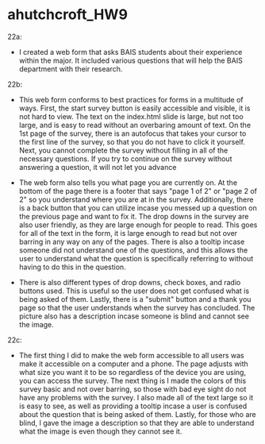 # ahutchcroft_HW9

22a:

- I created a web form that asks BAIS students about their experience within the major. It included various questions that will help the BAIS department with their research.

22b:

- This web form conforms to best practices for forms in a multitude of ways. First, the start survey button is easily accessible and visible, it is not hard to view. The text on the index.html slide is large, but not too large, and is easy to read without an overbaring amount of text. On the 1st page of the survey, there is an autofocus that takes your cursor to the first line of the survey, so that you do not have to click it yourself. Next, you cannot complete the survey without filling in all of the necessary questions. If you try to continue on the survey without answering a question, it will not let you advance

- The web form also tells you what page you are currently on. At the bottom of the page there is a footer that says "page 1 of 2" or "page 2 of 2" so you understand where you are at in the survey. Additionally, there is a back button that you can utilize incase you messed up a question on the previous page and want to fix it. The drop downs in the survey are also user friendly, as they are large enough for people to read. This goes for all of the text in the form, it is large enough to read but not over barring in any way on any of the pages. There is also a tooltip incase someone did not understand one of the questions, and this allows the user to understand what the question is specifically referring to without having to do this in the question.

- There is also different types of drop downs, check boxes, and radio buttons used. This is useful so the user does not get confused what is being asked of them. Lastly, there is a "submit" button and a thank you page so that the user understands when the survey has concluded. The picture also has a description incase someone is blind and cannot see the image.

22c:

- The first thing I did to make the web form accessible to all users was make it accessible on a computer and a phone. The page adjusts with what size you want it to be so regardless of the device you are using, you can access the survey. The next thing is I made the colors of this survey basic and not over barring, so those with bad eye sight do not have any problems with the survey. I also made all of the text large so it is easy to see, as well as providing a tooltip incase a user is confused about the question that is being asked of them. Lastly, for those who are blind, I gave the image a description so that they are able to understand what the image is even though they cannot see it.
